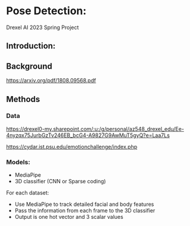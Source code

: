 # Pose Detection:

Drexel AI 2023 Spring Project

## Introduction:

## Background
https://arxiv.org/pdf/1808.09568.pdf

## Methods

### Data
https://drexel0-my.sharepoint.com/:u:/g/personal/az548_drexel_edu/Ee-4nyzqx75JurbGzTv246EB_bcG4-A9827G9AwMuT5gyQ?e=Laa7Ls

https://cydar.ist.psu.edu/emotionchallenge/index.php

### Models: 
* MediaPipe
* 3D classifier (CNN or Sparse coding)

For each dataset:
* Use MediaPipe to track detailed facial and body features
* Pass the information from each frame to the 3D classifier
* Output is one hot vector and 3 scalar values
